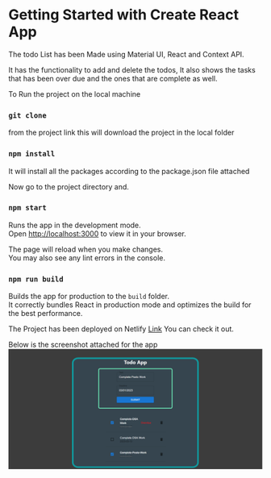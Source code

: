 # Getting Started with Create React App
The todo List has been Made using Material UI, React and Context API.

It has the functionality to add and delete the todos, It also shows the tasks that has been over due and the ones that are complete as well.

To Run the project on the local machine 
### `git clone`

from the project link this will download the project in the local folder

### `npm install`
It will install all the packages according to the package.json file attached

Now go to the project directory and.

### `npm start`

Runs the app in the development mode.\
Open [http://localhost:3000](http://localhost:3000) to view it in your browser.

The page will reload when you make changes.\
You may also see any lint errors in the console.

### `npm run build`

Builds the app for production to the `build` folder.\
It correctly bundles React in production mode and optimizes the build for the best performance.

The Project has been deployed on Netlify [Link](https://todolist-aman003malhotra.netlify.app/) You can check it out.

Below is the screenshot attached for the app 
![Todo App](./todo-app/screenshot.PNG)
